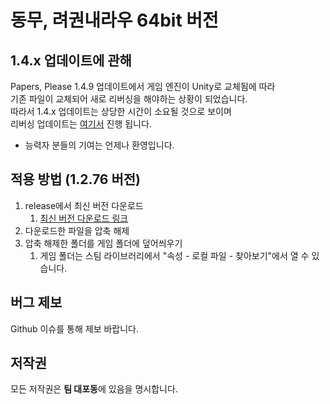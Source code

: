 # 동무, 려권내라우 64bit 버전

## 1.4.x 업데이트에 관해
Papers, Please 1.4.9 업데이트에서 게임 엔진이 Unity로 교체됨에 따라  
기존 파일이 교체되어 새로 리버싱을 해야하는 상황이 되었습니다.  
따라서 1.4.x 업데이트는 상당한 시간이 소요될 것으로 보이며  
리버싱 업데이트는 [여기서](https://github.com/DuelitDev/ModsPlease) 진행 됩니다.  
+ 능력자 분들의 기여는 언제나 환영입니다.

## 적용 방법 (1.2.76 버전)
1. release에서 최신 버전 다운로드
    1. [최신 버전 다운로드 링크](https://github.com/DuelitDev/PapersPleaseDPRK/releases/download/1.2.76/1.2.76-fixed.zip)
3. 다운로드한 파일을 압축 해제
4. 압축 해제한 폴더를 게임 폴더에 덮어씌우기
    1. 게임 폴더는 스팀 라이브러리에서 "속성 - 로컬 파일 - 찾아보기"에서 열 수 있습니다.

## 버그 제보
Github 이슈를 통해 제보 바랍니다.

## 저작권
모든 저작권은 **팀 대포동**에 있음을 명시합니다.
